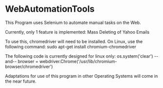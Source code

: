 # WebAutomationTools
This Program uses Selenium to automate manual tasks on the Web.

Currently, only 1 feature is implemented: Mass Deleting of Yahoo Emails

To use this, chromedriver will need to be installed. 
On Linux, use the following command:
sudo apt-get install chromium-chromedriver


The following code is currently designed for linux only:
os.system('clear')
--and--
browser = webdriver.Chrome('/usr/lib/chromium-browser/chromedriver')


Adaptations for use of this program in other Operating Systems will come in the near future.


